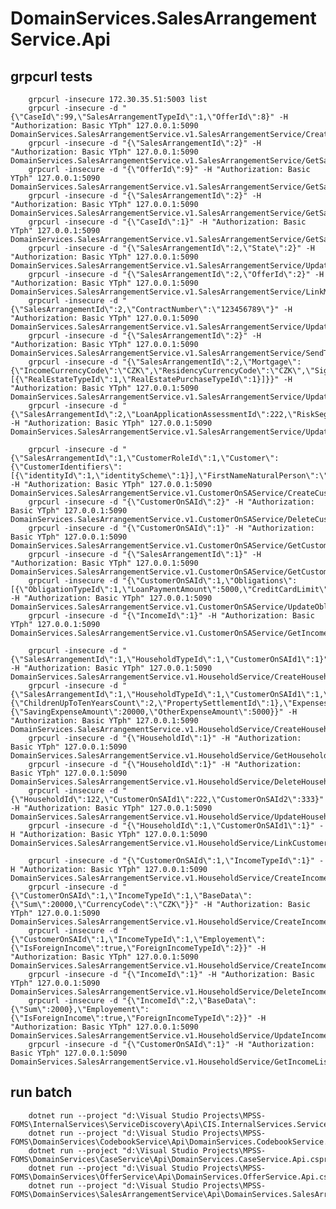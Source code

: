 ﻿# DomainServices.SalesArrangementService.Api

## grpcurl tests
        grpcurl -insecure 172.30.35.51:5003 list
        grpcurl -insecure -d "{\"CaseId\":99,\"SalesArrangementTypeId\":1,\"OfferId\":8}" -H "Authorization: Basic YTph" 127.0.0.1:5090 DomainServices.SalesArrangementService.v1.SalesArrangementService/CreateSalesArrangement
        grpcurl -insecure -d "{\"SalesArrangementId\":2}" -H "Authorization: Basic YTph" 127.0.0.1:5090 DomainServices.SalesArrangementService.v1.SalesArrangementService/GetSalesArrangement
        grpcurl -insecure -d "{\"OfferId\":9}" -H "Authorization: Basic YTph" 127.0.0.1:5090 DomainServices.SalesArrangementService.v1.SalesArrangementService/GetSalesArrangementByOfferId
        grpcurl -insecure -d "{\"SalesArrangementId\":2}" -H "Authorization: Basic YTph" 127.0.0.1:5090 DomainServices.SalesArrangementService.v1.SalesArrangementService/GetSalesArrangementData
        grpcurl -insecure -d "{\"CaseId\":1}" -H "Authorization: Basic YTph" 127.0.0.1:5090 DomainServices.SalesArrangementService.v1.SalesArrangementService/GetSalesArrangementsByCaseId
        grpcurl -insecure -d "{\"SalesArrangementId\":2,\"State\":2}" -H "Authorization: Basic YTph" 127.0.0.1:5090 DomainServices.SalesArrangementService.v1.SalesArrangementService/UpdateSalesArrangementState
        grpcurl -insecure -d "{\"SalesArrangementId\":2,\"OfferId\":2}" -H "Authorization: Basic YTph" 127.0.0.1:5090 DomainServices.SalesArrangementService.v1.SalesArrangementService/LinkModelationToSalesArrangement
        grpcurl -insecure -d "{\"SalesArrangementId\":2,\"ContractNumber\":\"123456789\"}" -H "Authorization: Basic YTph" 127.0.0.1:5090 DomainServices.SalesArrangementService.v1.SalesArrangementService/UpdateSalesArrangement
        grpcurl -insecure -d "{\"SalesArrangementId\":2}" -H "Authorization: Basic YTph" 127.0.0.1:5090 DomainServices.SalesArrangementService.v1.SalesArrangementService/SendToCmp
        grpcurl -insecure -d "{\"SalesArrangementId\":2,\"Mortgage\":{\"IncomeCurrencyCode\":\"CZK\",\"ResidencyCurrencyCode\":\"CZK\",\"SignatureTypeId\":1,\"LoanRealEstates\":[{\"RealEstateTypeId\":1,\"RealEstatePurchaseTypeId\":1}]}}" -H "Authorization: Basic YTph" 127.0.0.1:5090 DomainServices.SalesArrangementService.v1.SalesArrangementService/UpdateSalesArrangementParameters
        grpcurl -insecure -d "{\"SalesArrangementId\":2,\"LoanApplicationAssessmentId\":222,\"RiskSegment\":\"xxxxx\"}" -H "Authorization: Basic YTph" 127.0.0.1:5090 DomainServices.SalesArrangementService.v1.SalesArrangementService/UpdateLoanAssessmentParameters

        grpcurl -insecure -d "{\"SalesArrangementId\":1,\"CustomerRoleId\":1,\"Customer\":{\"CustomerIdentifiers\":[{\"identityId\":1,\"identityScheme\":1}],\"FirstNameNaturalPerson\":\"John\",\"Name\":\"Doe\"}}" -H "Authorization: Basic YTph" 127.0.0.1:5090 DomainServices.SalesArrangementService.v1.CustomerOnSAService/CreateCustomer
        grpcurl -insecure -d "{\"CustomerOnSAId\":2}" -H "Authorization: Basic YTph" 127.0.0.1:5090 DomainServices.SalesArrangementService.v1.CustomerOnSAService/DeleteCustomer
        grpcurl -insecure -d "{\"CustomerOnSAId\":1}" -H "Authorization: Basic YTph" 127.0.0.1:5090 DomainServices.SalesArrangementService.v1.CustomerOnSAService/GetCustomer
        grpcurl -insecure -d "{\"SalesArrangementId\":1}" -H "Authorization: Basic YTph" 127.0.0.1:5090 DomainServices.SalesArrangementService.v1.CustomerOnSAService/GetCustomerList
        grpcurl -insecure -d "{\"CustomerOnSAId\":1,\"Obligations\":[{\"ObligationTypeId\":1,\"LoanPaymentAmount\":5000,\"CreditCardLimit\":6000}]}" -H "Authorization: Basic YTph" 127.0.0.1:5090 DomainServices.SalesArrangementService.v1.CustomerOnSAService/UpdateObligations
        grpcurl -insecure -d "{\"IncomeId\":1}" -H "Authorization: Basic YTph" 127.0.0.1:5090 DomainServices.SalesArrangementService.v1.CustomerOnSAService/GetIncome
		
		grpcurl -insecure -d "{\"SalesArrangementId\":1,\"HouseholdTypeId\":1,\"CustomerOnSAId1\":1}" -H "Authorization: Basic YTph" 127.0.0.1:5090 DomainServices.SalesArrangementService.v1.HouseholdService/CreateHousehold
        grpcurl -insecure -d "{\"SalesArrangementId\":1,\"HouseholdTypeId\":1,\"CustomerOnSAId1\":1,\"Data\":{\"ChildrenUpToTenYearsCount\":2,\"PropertySettlementId\":1},\"Expenses\":{\"SavingExpenseAmount\":20000,\"OtherExpenseAmount\":5000}}" -H "Authorization: Basic YTph" 127.0.0.1:5090 DomainServices.SalesArrangementService.v1.HouseholdService/CreateHousehold
        grpcurl -insecure -d "{\"HouseholdId\":1}" -H "Authorization: Basic YTph" 127.0.0.1:5090 DomainServices.SalesArrangementService.v1.HouseholdService/GetHousehold
        grpcurl -insecure -d "{\"HouseholdId\":1}" -H "Authorization: Basic YTph" 127.0.0.1:5090 DomainServices.SalesArrangementService.v1.HouseholdService/DeleteHousehold
        grpcurl -insecure -d "{\"HouseholdId\":122,\"CustomerOnSAId1\":222,\"CustomerOnSAId2\":333}" -H "Authorization: Basic YTph" 127.0.0.1:5090 DomainServices.SalesArrangementService.v1.HouseholdService/UpdateHousehold
        grpcurl -insecure -d "{\"HouseholdId\":1,\"CustomerOnSAId1\":1}" -H "Authorization: Basic YTph" 127.0.0.1:5090 DomainServices.SalesArrangementService.v1.HouseholdService/LinkCustomerOnSAToHousehold

        grpcurl -insecure -d "{\"CustomerOnSAId\":1,\"IncomeTypeId\":1}" -H "Authorization: Basic YTph" 127.0.0.1:5090 DomainServices.SalesArrangementService.v1.HouseholdService/CreateIncome
        grpcurl -insecure -d "{\"CustomerOnSAId\":1,\"IncomeTypeId\":1,\"BaseData\":{\"Sum\":20000,\"CurrencyCode\":\"CZK\"}}" -H "Authorization: Basic YTph" 127.0.0.1:5090 DomainServices.SalesArrangementService.v1.HouseholdService/CreateIncome
        grpcurl -insecure -d "{\"CustomerOnSAId\":1,\"IncomeTypeId\":1,\"Employement\":{\"IsForeignIncome\":true,\"ForeignIncomeTypeId\":2}}" -H "Authorization: Basic YTph" 127.0.0.1:5090 DomainServices.SalesArrangementService.v1.HouseholdService/CreateIncome
        grpcurl -insecure -d "{\"IncomeId\":1}" -H "Authorization: Basic YTph" 127.0.0.1:5090 DomainServices.SalesArrangementService.v1.HouseholdService/DeleteIncome
        grpcurl -insecure -d "{\"IncomeId\":2,\"BaseData\":{\"Sum\":2000},\"Employement\":{\"IsForeignIncome\":true,\"ForeignIncomeTypeId\":2}}" -H "Authorization: Basic YTph" 127.0.0.1:5090 DomainServices.SalesArrangementService.v1.HouseholdService/UpdateIncome
        grpcurl -insecure -d "{\"CustomerOnSAId\":1}" -H "Authorization: Basic YTph" 127.0.0.1:5090 DomainServices.SalesArrangementService.v1.HouseholdService/GetIncomeList

## run batch
        dotnet run --project "d:\Visual Studio Projects\MPSS-FOMS\InternalServices\ServiceDiscovery\Api\CIS.InternalServices.ServiceDiscovery.Api.csproj"
        dotnet run --project "d:\Visual Studio Projects\MPSS-FOMS\DomainServices\CodebookService\Api\DomainServices.CodebookService.Api.csproj"
        dotnet run --project "d:\Visual Studio Projects\MPSS-FOMS\DomainServices\CaseService\Api\DomainServices.CaseService.Api.csproj"
        dotnet run --project "d:\Visual Studio Projects\MPSS-FOMS\DomainServices\OfferService\Api\DomainServices.OfferService.Api.csproj"
        dotnet run --project "d:\Visual Studio Projects\MPSS-FOMS\DomainServices\SalesArrangementService\Api\DomainServices.SalesArrangementService.Api.csproj"


